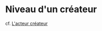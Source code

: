 
# Niveau d'un créateur 

cf. [L'acteur créateur]( plconception/acteurs/createur.md)

<!---
Author : 
Validator : Jordan
-->
